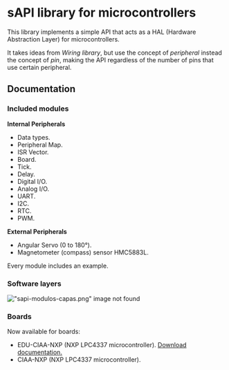 # sAPI library for microcontrollers

This library implements a simple API that acts as a HAL (Hardware Abstraction
Layer) for microcontrollers.

It takes ideas from *Wiring library*, but use the concept of *peripheral* instead
the concept of *pin*, making the API regardless of the number of pins that use
certain peripheral.

## Documentation

### Included modules

**Internal Peripherals**

- Data types.
- Peripheral Map.
- ISR Vector.
- Board.
- Tick.
- Delay.
- Digital I/O.
- Analog I/O.
- UART.
- I2C.
- RTC.
- PWM.

**External Peripherals**

- Angular Servo (0 to 180°).
- Magnetometer (compass) sensor HMC5883L.

Every module includes an example.

### Software layers

![ "sapi-modulos-capas.png" image not found](docs/assets/img/sapi-modulos-capas.png "Modules an layers of sAPI library")

### Boards

Now available for boards:

- EDU-CIAA-NXP (NXP LPC4337 microcontroller). [Download documentation.](docs/assets/pdf/EDU-CIAA-NXP_Pinout_A4_v4r3_ES.pdf)
- CIAA-NXP (NXP LPC4337 microcontroller).
